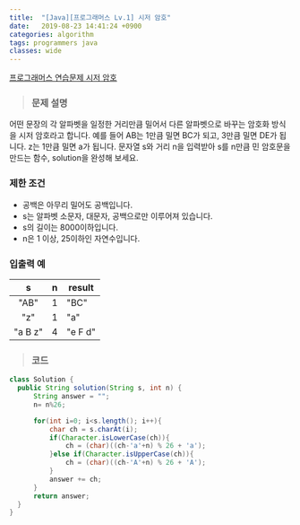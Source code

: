 ```yaml
---
title:  "[Java][프로그래머스 Lv.1] 시저 암호"
date:   2019-08-23 14:41:24 +0900
categories: algorithm
tags: programmers java
classes: wide
---  
```


[프로그래머스 연습문제 시저 암호](https://programmers.co.kr/learn/courses/30/lessons/12926)  

> ### 문제 설명   

어떤 문장의 각 알파벳을 일정한 거리만큼 밀어서 다른 알파벳으로 바꾸는 암호화 방식을 시저 암호라고 합니다. 예를 들어 AB는 1만큼 밀면 BC가 되고, 3만큼 밀면 DE가 됩니다. z는 1만큼 밀면 a가 됩니다. 문자열 s와 거리 n을 입력받아 s를 n만큼 민 암호문을 만드는 함수, solution을 완성해 보세요.  

### 제한 조건  

- 공백은 아무리 밀어도 공백입니다.  
- s는 알파벳 소문자, 대문자, 공백으로만 이루어져 있습니다.  
- s의 길이는 8000이하입니다.  
- n은 1 이상, 25이하인 자연수입니다.  

### 입출력 예  

|     s    	| n 	| result  	|
|:--------:	|:-:	|---------	|
| "AB"     	| 1 	| "BC"    	|
| "z"      	| 1 	| "a"     	|
|  "a B z" 	| 4 	| "e F d" 	|

>### 코드  

```java
class Solution {
  public String solution(String s, int n) {
      String answer = "";
      n= n%26;

      for(int i=0; i<s.length(); i++){
          char ch = s.charAt(i);
          if(Character.isLowerCase(ch)){
              ch = (char)((ch-'a'+n) % 26 + 'a');
          }else if(Character.isUpperCase(ch)){
              ch = (char)((ch-'A'+n) % 26 + 'A');
          }
          answer += ch;
      }
      return answer;
  }
}
```
